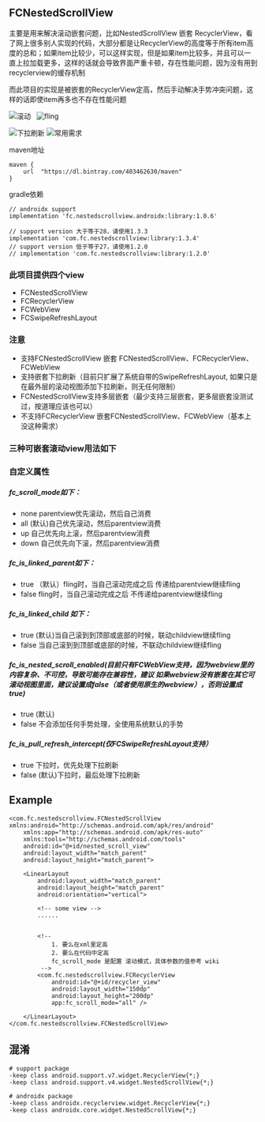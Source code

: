 ## FCNestedScrollView

主要是用来解决滚动嵌套问题，比如NestedScrollView 嵌套 RecyclerView，看了网上很多别人实现的代码，大部分都是让RecyclerView的高度等于所有item高度的总和；如果item比较少，可以这样实现，但是如果item比较多，并且可以一直上拉加载更多，这样的话就会导致界面严重卡顿，存在性能问题，因为没有用到recyclerview的缓存机制

而此项目的实现是被嵌套的RecyclerView定高，然后手动解决手势冲突问题，这样的话即使item再多也不存在性能问题

![滚动](333.gif)  	![fling](444.gif) 


![下拉刷新](222.gif) 	![常用需求](123.gif)

maven地址

```
maven {
    url  "https://dl.bintray.com/403462630/maven"
}
```
gradle依赖

```
// androidx support
implementation 'fc.nestedscrollview.androidx:library:1.0.6'

// support version 大于等于28，请使用1.3.3
implementation 'com.fc.nestedscrollview:library:1.3.4'
// support version 低于等于27，请使用1.2.0
// implementation 'com.fc.nestedscrollview:library:1.2.0'

```

### 此项目提供四个view

- FCNestedScrollView
- FCRecyclerView
- FCWebView
- FCSwipeRefreshLayout

### 注意

- 支持FCNestedScrollView 嵌套 FCNestedScrollView、FCRecyclerView、FCWebView
- 支持嵌套下拉刷新（目前只扩展了系统自带的SwipeRefreshLayout, 如果只是在最外层的滚动视图添加下拉刷新，则无任何限制）
- FCNestedScrollView支持多层嵌套（最少支持三层嵌套，更多层嵌套没测试过，按道理应该也可以）
- 不支持FCRecyclerView 嵌套FCNestedScrollView、FCWebView（基本上没这种需求）


### 三种可嵌套滚动view用法如下

### 自定义属性

##### fc\_scroll\_mode如下：

- none parentview优先滚动，然后自己消费
- all (默认)自己优先滚动，然后parentview消费
- up 自己优先向上滚，然后parentview消费
- down 自己优先向下滚，然后parentview消费

##### fc\_is_linked\_parent如下：

- true （默认）fling时，当自己滚动完成之后 传递给parentview继续fling
- false fling时，当自己滚动完成之后 不传递给parentview继续fling

##### fc\_is\_linked\_child 如下：

- true (默认)当自己滚到到顶部或底部的时候，联动childview继续fling
- false 当自己滚到到顶部或底部的时候，不联动childview继续fling

##### fc\_is\_nested\_scroll\_enabled(目前只有FCWebView支持，因为webview里的内容复杂、不可控，导致可能存在兼容性，建议 如果webview没有嵌套在其它可滚动视图里面，建议设置成false（或者使用原生的webview），否则设置成true)

- true (默认)
- false 不会添加任何手势处理，全使用系统默认的手势

##### fc\_is\_pull\_refresh\_intercept(仅FCSwipeRefreshLayout支持）

- true 下拉时，优先处理下拉刷新
- false (默认)下拉时，最后处理下拉刷新

## Example

```
<com.fc.nestedscrollview.FCNestedScrollView xmlns:android="http://schemas.android.com/apk/res/android"
    xmlns:app="http://schemas.android.com/apk/res-auto"
    xmlns:tools="http://schemas.android.com/tools"
    android:id="@+id/nested_scroll_view"
    android:layout_width="match_parent"
    android:layout_height="match_parent">

    <LinearLayout
        android:layout_width="match_parent"
        android:layout_height="match_parent"
        android:orientation="vertical">

        <!-- some view -->
		......


		<!--
			1. 要么在xml里定高
			2. 要么在代码中定高
			fc_scroll_mode 是配置 滚动模式，具体参数的值参考 wiki
		 -->
		<com.fc.nestedscrollview.FCRecyclerView
            android:id="@+id/recycler_view"
            android:layout_width="150dp"
            android:layout_height="200dp"
            app:fc_scroll_mode="all" />

    </LinearLayout>
</com.fc.nestedscrollview.FCNestedScrollView>

```

## 混淆

```
# support package
-keep class android.support.v7.widget.RecyclerView{*;}
-keep class android.support.v4.widget.NestedScrollView{*;}

# androidx package
-keep class androidx.recyclerview.widget.RecyclerView{*;}
-keep class androidx.core.widget.NestedScrollView{*;}

```



